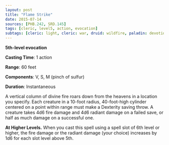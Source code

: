 ```yaml
---
layout: post
title: "Flame Strike"
date: 2015-07-14
sources: [PHB.242, SRD.145]
tags: [cleric, level5, action, evocation]
subtags: [cleric: light, cleric: war, druid: wildfire, paladin: devotion, paladin: glory, warlock: celestial, warlock: fiend, warlock: genie-efreeti, damage: fire, damage: radiant]
---
```


**5th-level evocation**

**Casting Time**: 1 action

**Range**: 60 feet

**Components**: V, S, M (pinch of sulfur)

**Duration**: Instantaneous

A vertical column of divine fire roars down from the heavens in a location you specify. Each creature in a 10-foot radius, 40-foot-high cylinder centered on a point within range must make a Dexterity saving throw. A creature takes 4d6 fire damage and 4d6 radiant damage on a failed save, or half as much damage on a successful one.

**At Higher Levels.** When you cast this spell using a spell slot of 6th level or higher, the fire damage or the radiant damage (your choice) increases by 1d6 for each slot level above 5th.
